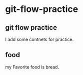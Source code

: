 # git-flow-practice

## git flow practice 

I add some contnets for practice. 

## food
 
my Favorite food is bread. 



